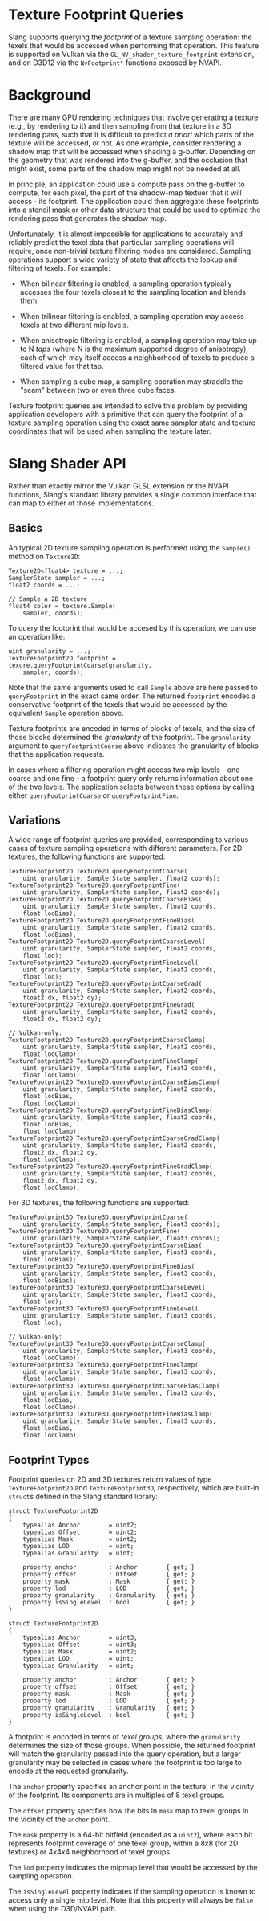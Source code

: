 Texture Footprint Queries
=========================

Slang supports querying the *footprint* of a texture sampling operation: the texels that would be accessed when performing that operation.
This feature is supported on Vulkan via the `GL_NV_shader_texture_footprint` extension, and on D3D12 via the `NvFootprint*` functions exposed by NVAPI.

# Background

There are many GPU rendering techniques that involve generating a texture (e.g., by rendering to it) and then sampling from that texture in a 3D rendering pass, such that it is difficult to predict *a priori* which parts of the texture will be accessed, or not.
As one example, consider rendering a shadow map that will be accessed when shading a g-buffer.
Depending on the geometry that was rendered into the g-buffer, and the occlusion that might exist, some parts of the shadow map might not be needed at all.

In principle, an application could use a compute pass on the g-buffer to compute, for each pixel, the part of the shadow-map textuer that it will access - its footprint.
The application could then aggregate these footprints into a stencil mask or other data structure that could be used to optimize the rendering pass that generates the shadow map.

Unfortunately, it is almost impossible for applications to accurately and reliably predict the texel data that particular sampling operations will require, once non-trivial texture filtering modes are considered.
Sampling operations support a wide variety of state that affects the lookup and filtering of texels. For example:

* When bilinear filtering is enabled, a sampling operation typically accesses the four texels closest to the sampling location and blends them.

* When trilinear filtering is enabled, a sampling operation may access texels at two different mip levels.

* When anisotropic filtering is enabled, a sampling operation may take up to N *taps* (where N is the maximum supported degree of anisotropy), each of which may itself access a neighborhood of texels to produce a filtered value for that tap.

* When sampling a cube map, a sampling operation may straddle the "seam" between two or even three cube faces.

Texture footprint queries are intended to solve this problem by providing application developers with a primitive that can query the footprint of a texture sampling operation using the exact same sampler state and texture coordinates that will be used when sampling the texture later.

# Slang Shader API

Rather than exactly mirror the Vulkan GLSL extension or the NVAPI functions, Slang's standard library provides a single common interface that can map to either of those implementations.

## Basics

An typical 2D texture sampling operation is performed using the `Sample()` method on `Texture2D`:

```hlsl
Texture2D<float4> texture = ...;
SamplerState sampler = ...;
float2 coords = ...;

// Sample a 2D texture
float4 color = texture.Sample(
    sampler, coords);
```

To query the footprint that would be accesed by this operation, we can use an operation like:

```hlsl
uint granularity = ...;
TextureFootprint2D footprint = texure.queryFootprintCoarse(granularity,
    sampler, coords);
```

Note that the same arguments used to call `Sample` above are here passed to `queryFootprint` in the exact same order.
The returned `footprint` encodes a conservative footprint of the texels that would be accessed by the equivalent `Sample` operation above.

Texture footprints are encoded in terms of blocks of texels, and the size of those blocks determined the *granularity* of the footprint.
The `granularity` argument to `queryFootprintCoarse` above indicates the granularity of blocks that the application requests.

In cases where a filtering operation might access two mip levels - one coarse and one fine - a footprint query only returns information about one of the two levels.
The application selects between these options by calling either `queryFootprintCoarse` or `queryFootprintFine`.

## Variations

A wide range of footprint queries are provided, corresponding to various cases of texture sampling operations with different parameters.
For 2D textures, the following functions are supported:

```hlsl
TextureFootprint2D Texture2D.queryFootprintCoarse(
    uint granularity, SamplerState sampler, float2 coords);
TextureFootprint2D Texture2D.queryFootprintFine(
    uint granularity, SamplerState sampler, float2 coords);
TextureFootprint2D Texture2D.queryFootprintCoarseBias(
    uint granularity, SamplerState sampler, float2 coords,
    float lodBias);
TextureFootprint2D Texture2D.queryFootprintFineBias(
    uint granularity, SamplerState sampler, float2 coords,
    float lodBias);
TextureFootprint2D Texture2D.queryFootprintCoarseLevel(
    uint granularity, SamplerState sampler, float2 coords,
    float lod);
TextureFootprint2D Texture2D.queryFootprintFineLevel(
    uint granularity, SamplerState sampler, float2 coords,
    float lod);
TextureFootprint2D Texture2D.queryFootprintCoarseGrad(
    uint granularity, SamplerState sampler, float2 coords,
    float2 dx, float2 dy);
TextureFootprint2D Texture2D.queryFootprintFineGrad(
    uint granularity, SamplerState sampler, float2 coords,
    float2 dx, float2 dy);

// Vulkan-only:
TextureFootprint2D Texture2D.queryFootprintCoarseClamp(
    uint granularity, SamplerState sampler, float2 coords,
    float lodClamp);
TextureFootprint2D Texture2D.queryFootprintFineClamp(
    uint granularity, SamplerState sampler, float2 coords,
    float lodClamp);
TextureFootprint2D Texture2D.queryFootprintCoarseBiasClamp(
    uint granularity, SamplerState sampler, float2 coords,
    float lodBias,
    float lodClamp);
TextureFootprint2D Texture2D.queryFootprintFineBiasClamp(
    uint granularity, SamplerState sampler, float2 coords,
    float lodBias,
    float lodClamp);
TextureFootprint2D Texture2D.queryFootprintCoarseGradClamp(
    uint granularity, SamplerState sampler, float2 coords,
    float2 dx, float2 dy,
    float lodClamp);
TextureFootprint2D Texture2D.queryFootprintFineGradClamp(
    uint granularity, SamplerState sampler, float2 coords,
    float2 dx, float2 dy,
    float lodClamp);
```

For 3D textures, the following functions are supported:

```hlsl
TextureFootprint3D Texture3D.queryFootprintCoarse(
    uint granularity, SamplerState sampler, float3 coords);
TextureFootprint3D Texture3D.queryFootprintFine(
    uint granularity, SamplerState sampler, float3 coords);
TextureFootprint3D Texture3D.queryFootprintCoarseBias(
    uint granularity, SamplerState sampler, float3 coords,
    float lodBias);
TextureFootprint3D Texture3D.queryFootprintFineBias(
    uint granularity, SamplerState sampler, float3 coords,
    float lodBias);
TextureFootprint3D Texture3D.queryFootprintCoarseLevel(
    uint granularity, SamplerState sampler, float3 coords,
    float lod);
TextureFootprint3D Texture3D.queryFootprintFineLevel(
    uint granularity, SamplerState sampler, float3 coords,
    float lod);

// Vulkan-only:
TextureFootprint3D Texture3D.queryFootprintCoarseClamp(
    uint granularity, SamplerState sampler, float3 coords,
    float lodClamp);
TextureFootprint3D Texture3D.queryFootprintFineClamp(
    uint granularity, SamplerState sampler, float3 coords,
    float lodClamp);
TextureFootprint3D Texture3D.queryFootprintCoarseBiasClamp(
    uint granularity, SamplerState sampler, float3 coords,
    float lodBias,
    float lodClamp);
TextureFootprint3D Texture3D.queryFootprintFineBiasClamp(
    uint granularity, SamplerState sampler, float3 coords,
    float lodBias,
    float lodClamp);
```

## Footprint Types

Footprint queries on 2D and 3D textures return values of type `TextureFootprint2D` and `TextureFootprint3D`, respectively, which are built-in `struct`s defined in the Slang standard library:

```
struct TextureFootprint2D
{
    typealias Anchor        = uint2;
    typealias Offset        = uint2;
    typealias Mask          = uint2;
    typealias LOD           = uint;
    typealias Granularity   = uint;

    property anchor         : Anchor        { get; }
    property offset         : Offset        { get; }
    property mask           : Mask          { get; }
    property lod            : LOD           { get; }
    property granularity    : Granularity   { get; }
    property isSingleLevel  : bool          { get; }
}

struct TextureFootprint2D
{
    typealias Anchor        = uint3;
    typealias Offset        = uint3;
    typealias Mask          = uint2;
    typealias LOD           = uint;
    typealias Granularity   = uint;

    property anchor         : Anchor        { get; }
    property offset         : Offset        { get; }
    property mask           : Mask          { get; }
    property lod            : LOD           { get; }
    property granularity    : Granularity   { get; }
    property isSingleLevel  : bool          { get; }
}
```

A footprint is encoded in terms of *texel groups*, where the `granularity` determines the size of those groups.
When possible, the returned footprint will match the granularity passed into the query operation, but a larger granularity may be selected in cases where the footprint is too large to encode at the requested granularity.

The `anchor` property specifies an anchor point in the texture, in the vicinity of the footprint. Its components are in multiples of 8 texel groups.

The `offset` property specifies how the bits in `mask` map to texel groups in the vicinity of the `anchor` point.

The `mask` property is a 64-bit bitfield (encoded as a `uint2`), where each bit represents footprint coverage of one texel group, within a 8x8 (for 2D textures) or 4x4x4 neighborhood of texel groups.

The `lod` property indicates the mipmap level that would be accessed by the sampling operation.

The `isSingleLevel` property indicates if the sampling operation is known to access only a single mip level.
Note that this property will always be `false` when using the D3D/NVAPI path.
